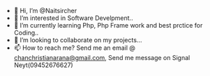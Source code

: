 - 👋 Hi, I’m @Naitsircher
- 👀 I’m interested in Software Develpment..
- 🌱 I’m currently learning Php, Php Frame work and best prctice for Coding..
- 💞️ I’m looking to collaborate on my projects...
- 📫 How to reach me? Send me an email @ chanchristianarana@gmail.com, Send me message on Signal Neyt(09452676627)

<!---
Naitsircher/Naitsircher is a ✨ special ✨ repository because its `README.md` (this file) appears on your GitHub profile.
You can click the Preview link to take a look at your changes.
--->
